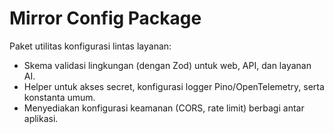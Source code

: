 # Mirror Config Package

Paket utilitas konfigurasi lintas layanan:
- Skema validasi lingkungan (dengan Zod) untuk web, API, dan layanan AI.
- Helper untuk akses secret, konfigurasi logger Pino/OpenTelemetry, serta konstanta umum.
- Menyediakan konfigurasi keamanan (CORS, rate limit) berbagi antar aplikasi.
